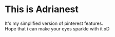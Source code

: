 # This is Adrianest

It's my simplified version of pinterest features.<br/>
Hope that i can make your eyes sparkle with it xD